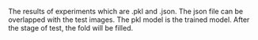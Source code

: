The results of experiments which are .pkl and .json.
The json file can be overlapped with the test images.
The pkl model is the trained model.
After the stage of test, the fold will be filled.
